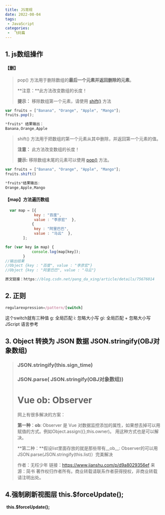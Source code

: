 ```yaml
---
title: JS常规
date: 2022-08-04
tags:
 - JavaScript
categories:
 -  飞码篇
---
```



## 1. js数组操作

#### 【删】

> pop() 方法用于删除数组的**最后一个元素并返回删除的元素**。
>
> **注意：**此方法改变数组的长度！
>
> **提示：** 移除数组第一个元素，请使用 [shift()](https://www.w3cschool.cn/jsref/jsref-shift.html) 方法

```js
var fruits = ["Banana", "Orange", "Apple", "Mango"];
fruits.pop();

*fruits* 结果输出：
Banana,Orange,Apple
```



> shift() 方法用于把数组的第一个元素从其中删除，并返回第一个元素的值。
>
> **注意：** 此方法改变数组的长度！
>
> **提示:** 移除数组末尾的元素可以使用 [pop()](https://www.w3cschool.cn/jsref/jsref-pop.html) 方法。



```js
var fruits = ["Banana", "Orange", "Apple", "Mango"];
fruits.shift()

*fruits*结果输出:
Orange,Apple,Mango
```

#### 【map】方法遍历数组

```js
  var map = [{  
             key : "百度",  
             value : "李彦宏"  },
            {
             key : "阿里巴巴",  
             value : "马云"  },
        ];  

for (var key in map) {  
            console.log(map[key]);  
        }
//输出结果
//Object {key : "百度", value : "李彦宏"}
//Object {key : "阿里巴巴", value : "马云"}

原文链接：https://blog.csdn.net/pang_da_xing/article/details/75676014
```



## 2. 正则

```js
regularexpression=/pattern/[switch]
```

这个switch就有三种值 g: 全局匹配 i: 忽略大小写 gi: 全局匹配 + 忽略大小写 JScript 语言参考

## 3. Object  转换为 JSON 数据     JSON.stringify(OBJ对象数组)

> ### JSON.stringify(this.sign_time)
>
> ### JSON.parse( JSON.stringify(OBJ对象数组))
>
> # Vue __ob__: Observer
>
> 网上有很多解决的方案：
>
> **第一种**：__ob__: Observer 是 Vue 对数据监控添加的属性，如果想去掉可以用赋值的方式。例如Object.assign({},this.owner)。 用这种方式也是可以解决。
>
> **第二种：**假设list里面存放的就是那些带有__ob__: Observer的可以用JSON.parse(JSON.stringify(this.list)）完美解决
>
> 
>
> 作者：无枉少年
> 链接：https://www.jianshu.com/p/d9a8029356ef
> 来源：简书
> 著作权归作者所有。商业转载请联系作者获得授权，非商业转载请注明出处。

## 4.强制刷新视图层  **this.$forceUpdate();**

​			**this.$forceUpdate();**



